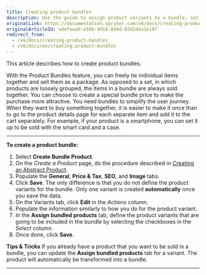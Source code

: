 ```yaml
---
title: Creating product bundles
description: Use the guide to assign product variants to a bundle, set its price, add SEO data and images in the Back Office.
originalLink: https://documentation.spryker.com/v6/docs/creating-product-bundles
originalArticleId: adefeaa9-e3db-4d18-844d-82d2dea1e18f
redirect_from:
  - /v6/docs/creating-product-bundles
  - /v6/docs/en/creating-product-bundles
---
```


This article describes how to create product bundles. 

With the Product Bundles feature, you can freely tie individual items together and sell them as a package. As opposed to a set, in which products are loosely grouped, the items in a bundle are always sold together. You can choose to create a special bundle price to make the purchase more attractive.
You need bundles to simplify the user journey. When they want to buy something together, it is easier to make it once than to go to the product details page for each separate item and add it to the cart separately.
For example, if your product is a smartphone, you can set it up to be sold with the smart card and a case.
***




**To create a product bundle:**

1. Select **Create Bundle Product**.
2. On the *Create a Product* page, do the procedure described in [Creating an Abstract Product](/docs/scos/user/user-guides/{{page.version}}/back-office-user-guide/catalog/products/abstract-products/creating-abstract-products-and-product-bundles.html).
3. Populate the **General**, **Price & Tax**, **SEO**, and **Image** tabs.
4. Click **Save**.
    The only difference is that you do not define the product variants for the bundle.
    Only one variant is created **automatically** once you save the data.
5. On the Variants tab, click **Edit** in the _Actions_ column.
6. Populate the information similarly to how you do for the product variant.
7. In the **Assign bundled products** tab, define the product variants that are going to be included in the bundle by selecting the checkboxes in the _Select_ сolumn.
8. Once done, click **Save**.


**Tips & Tricks**
If you already have a product that you want to be sold in a bundle, you can update the **Assign bundled products** tab for a variant. The product will automatically be transformed into a bundle.
***

